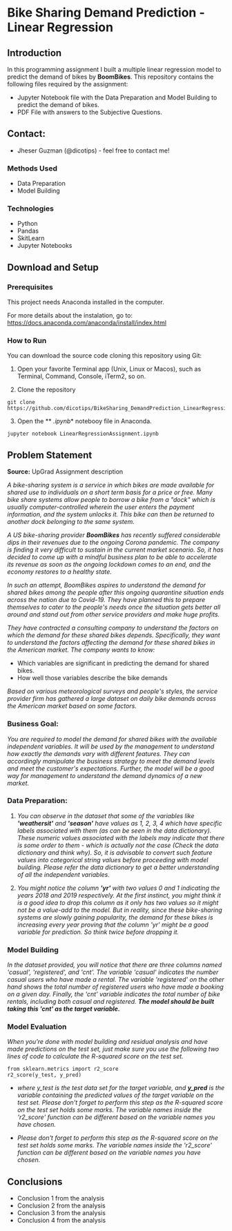 # Bike Sharing Demand Prediction - Linear Regression

## Introduction 

In this programming assignment I built a multiple linear regression model to predict the demand of bikes by **BoomBikes**.
This repository contains the following files required by the assignment:

* Jupyter Notebook file with the Data Preparation and Model Building to predict the demand of bikes.
* PDF File with answers to the Subjective Questions.

## Contact:
* Jheser Guzman (@dicotips) - feel free to contact me!
### Methods Used
* Data Preparation
* Model Building

### Technologies
* Python
* Pandas
* SkitLearn
* Jupyter Notebooks

## Download and Setup
### Prerequisites

This project needs Anaconda installed in the computer.

For more details about the instalation, go to:  https://docs.anaconda.com/anaconda/install/index.html
### How to Run

You can download the source code cloning this repository using Git:

1. Open your favorite Terminal app (Unix, Linux or Macos), such as Terminal, Command, Console, iTerm2, so on.

2. Clone the repository

```
git clone https://github.com/dicotips/BikeSharing_DemandPrediction_LinearRegression
```

3. Open the ** *.ipynb** notebooy file in Anaconda.

```
jupyter notebook LinearRegressionAssignment.ipynb
```

## Problem Statement

**Source:** UpGrad Assignment description

*A bike-sharing system is a service in which bikes are made available for shared use to individuals on a short term basis for a price or free. Many bike share systems allow people to borrow a bike from a "dock" which is usually computer-controlled wherein the user enters the payment information, and the system unlocks it. This bike can then be returned to another dock belonging to the same system.*

*A US bike-sharing provider **BoomBikes** has recently suffered considerable dips in their revenues due to the ongoing Corona pandemic. The company is finding it very difficult to sustain in the current market scenario. So, it has decided to come up with a mindful business plan to be able to accelerate its revenue as soon as the ongoing lockdown comes to an end, and the economy restores to a healthy state.*

*In such an attempt, BoomBikes aspires to understand the demand for shared bikes among the people after this ongoing quarantine situation ends across the nation due to Covid-19. They have planned this to prepare themselves to cater to the people's needs once the situation gets better all around and stand out from other service providers and make huge profits.*

*They have contracted a consulting company to understand the factors on which the demand for these shared bikes depends. Specifically, they want to understand the factors affecting the demand for these shared bikes in the American market. The company wants to know:*

* Which variables are significant in predicting the demand for shared bikes.
* How well those variables describe the bike demands

*Based on various meteorological surveys and people's styles, the service provider firm has gathered a large dataset on daily bike demands across the American market based on some factors.*

### Business Goal:

*You are required to model the demand for shared bikes with the available independent variables. It will be used by the management to understand how exactly the demands vary with different features. They can accordingly manipulate the business strategy to meet the demand levels and meet the customer's expectations. Further, the model will be a good way for management to understand the demand dynamics of a new market.*

### Data Preparation:

1. *You can observe in the dataset that some of the variables like **'weathersit'** and **'season'** have values as 1, 2, 3, 4 which have specific labels associated with them (as can be seen in the data dictionary). These numeric values associated with the labels may indicate that there is some order to them - which is actually not the case (Check the data dictionary and think why). So, it is advisable to convert such feature values into categorical string values before proceeding with model building. Please refer the data dictionary to get a better understanding of all the independent variables.*
 
2. *You might notice the column **'yr'** with two values 0 and 1 indicating the years 2018 and 2019 respectively. At the first instinct, you might think it is a good idea to drop this column as it only has two values so it might not be a value-add to the model. But in reality, since these bike-sharing systems are slowly gaining popularity, the demand for these bikes is increasing every year proving that the column 'yr' might be a good variable for prediction. So think twice before dropping it.*

### Model Building

*In the dataset provided, you will notice that there are three columns named 'casual', 'registered', and 'cnt'. The variable 'casual' indicates the number casual users who have made a rental. The variable 'registered' on the other hand shows the total number of registered users who have made a booking on a given day. Finally, the 'cnt' variable indicates the total number of bike rentals, including both casual and registered. **The model should be built taking this 'cnt' as the target variable.***

### Model Evaluation

*When you're done with model building and residual analysis and have made predictions on the test set, just make sure you use the following two lines of code to calculate the R-squared score on the test set.*
 
```
from sklearn.metrics import r2_score
r2_score(y_test, y_pred)
```

* *where y_test is the test data set for the target variable, and **y_pred** is the variable containing the predicted values of the target variable on the test set. Please don't forget to perform this step as the R-squared score on the test set holds some marks. The variable names inside the 'r2_score' function can be different based on the variable names you have chosen.*

* *Please don't forget to perform this step as the R-squared score on the test set holds some marks. The variable names inside the 'r2_score' function can be different based on the variable names you have chosen.*

## Conclusions

- Conclusion 1 from the analysis
- Conclusion 2 from the analysis
- Conclusion 3 from the analysis
- Conclusion 4 from the analysis